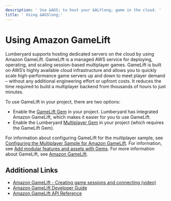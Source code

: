```yaml
---
description: ' Use &AGS; to host your &ALYlong; game in the cloud. '
title: ' Using &AGSlong;'
---
```

# Using Amazon GameLift<a name="network-gamelift-using"></a>

Lumberyard supports hosting dedicated servers on the cloud by using Amazon GameLift\. GameLift is a managed AWS service for deploying, operating, and scaling session\-based multiplayer games\. GameLift is built on AWS’s highly available cloud infrastructure and allows you to quickly scale high\-performance game servers up and down to meet player demand – without any additional engineering effort or upfront costs\. It reduces the time required to build a multiplayer backend from thousands of hours to just minutes\.

To use GameLift in your project, there are two options:
+ Enable the [GameLift Gem](gems-system-gem-gamelift.md) in your project\. Lumberyard has integrated Amazon GameLift, which makes it easier for you to use GameLift\.
+ Enable the Lumberyard [Multiplayer Gem](gems-system-gem-multiplayer.md) in your project \(which requires the GameLift Gem\)\.

For information about configuring GameLift for the multiplayer sample, see [Configuring the Multiplayer Sample for Amazon GameLift](network-multiplayer-gs-gamelift.md)\. For information, see [Add modular features and assets with Gems](gems-system-gems.md)\. For more information about GameLift, see [Amazon GameLift](https://aws.amazon.com/gamelift/)\.

## Additional Links<a name="network-gamelift-using-additional-links"></a>
+ [Amazon GameLift \- Creating game sessions and connecting \(video\)](https://www.youtube.com/watch?v=zqc9TvLoBE4&feature=youtu.be)
+ [Amazon GameLift Developer Guide](https://docs.aws.amazon.com/gamelift/latest/developerguide/)
+ [Amazon GameLift API Reference](https://docs.aws.amazon.com/gamelift/latest/apireference/)
